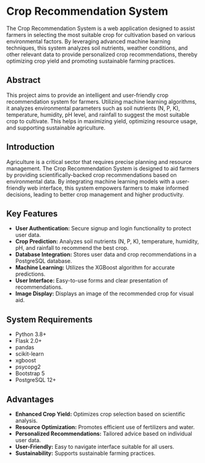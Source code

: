 # Crop Recommendation System

The Crop Recommendation System is a web application designed to assist farmers in selecting the most suitable crop for cultivation based on various environmental factors. By leveraging advanced machine learning techniques, this system analyzes soil nutrients, weather conditions, and other relevant data to provide personalized crop recommendations, thereby optimizing crop yield and promoting sustainable farming practices.


## Abstract

This project aims to provide an intelligent and user-friendly crop recommendation system for farmers. Utilizing machine learning algorithms, it analyzes environmental parameters such as soil nutrients (N, P, K), temperature, humidity, pH level, and rainfall to suggest the most suitable crop to cultivate. This helps in maximizing yield, optimizing resource usage, and supporting sustainable agriculture.

## Introduction

Agriculture is a critical sector that requires precise planning and resource management. The Crop Recommendation System is designed to aid farmers by providing scientifically-backed crop recommendations based on environmental data. By integrating machine learning models with a user-friendly web interface, this system empowers farmers to make informed decisions, leading to better crop management and higher productivity.

## Key Features

- **User Authentication:** Secure signup and login functionality to protect user data.
- **Crop Prediction:** Analyzes soil nutrients (N, P, K), temperature, humidity, pH, and rainfall to recommend the best crop.
- **Database Integration:** Stores user data and crop recommendations in a PostgreSQL database.
- **Machine Learning:** Utilizes the XGBoost algorithm for accurate predictions.
- **User Interface:** Easy-to-use forms and clear presentation of recommendations.
- **Image Display:** Displays an image of the recommended crop for visual aid.

## System Requirements

- Python 3.8+
- Flask 2.0+
- pandas
- scikit-learn
- xgboost
- psycopg2
- Bootstrap 5
- PostgreSQL 12+

## Advantages

- **Enhanced Crop Yield:** Optimizes crop selection based on scientific analysis.
- **Resource Optimization:** Promotes efficient use of fertilizers and water.
- **Personalized Recommendations:** Tailored advice based on individual user data.
- **User-Friendly:** Easy to navigate interface suitable for all users.
- **Sustainability:** Supports sustainable farming practices.


